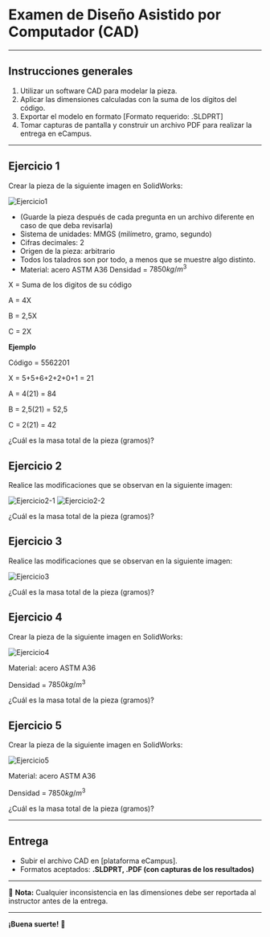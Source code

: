 # Examen de Diseño Asistido por Computador (CAD)  

---

## **Instrucciones generales**  
1. Utilizar un software CAD para modelar la pieza.  
2. Aplicar las dimensiones calculadas con la suma de los dígitos del código.  
3. Exportar el modelo en formato [Formato requerido: .SLDPRT]
4. Tomar capturas de pantalla y construir un archivo PDF para realizar la entrega en eCampus.

---

## Ejercicio 1

Crear la pieza de la siguiente imagen en SolidWorks:

![Ejercicio1](assets/ejercicio1.png)

- (Guarde la pieza después de cada pregunta en un archivo diferente en caso de que deba revisarla)
- Sistema de unidades: MMGS (milímetro, gramo, segundo)
- Cifras decimales: 2
- Origen de la pieza: arbitrario
- Todos los taladros son por todo, a menos que se muestre algo distinto.
- Material: acero ASTM A36
Densidad = $7850 kg/m^3$

X = Suma de los digitos de su código 

A = 4X 

B = 2,5X 

C = 2X 

**Ejemplo** 

Código = 5562201 

X = 5+5+6+2+2+0+1 = 21 

A = 4(21) = 84

B = 2,5(21) = 52,5

C = 2(21) = 42 

¿Cuál es la masa total de la pieza (gramos)?

## Ejercicio 2 

Realice las modificaciones que se observan en la siguiente imagen:

![Ejercicio2-1](assets/ejercicio2-1.png)
![Ejercicio2-2](assets/ejercicio2-2.png)

¿Cuál es la masa total de la pieza (gramos)?

## Ejercicio 3

Realice las modificaciones que se observan en la siguiente imagen:

![Ejercicio3](assets/ejercicio3.png)

¿Cuál es la masa total de la pieza (gramos)?

## Ejercicio 4

Crear la pieza de la siguiente imagen en SolidWorks:

![Ejercicio4](assets/Ejercicio4.jpg)

Material: acero ASTM A36

Densidad = $7850 kg/m^3$

¿Cuál es la masa total de la pieza (gramos)?

## Ejercicio 5

Crear la pieza de la siguiente imagen en SolidWorks:

![Ejercicio5](assets/Ejercicio5.jpg)

Material: acero ASTM A36

Densidad = $7850 kg/m^3$

¿Cuál es la masa total de la pieza (gramos)?


---

## **Entrega**  
- Subir el archivo CAD en [plataforma eCampus].  
- Formatos aceptados: **.SLDPRT, .PDF (con capturas de los resultados)**  

---

📌 **Nota:** Cualquier inconsistencia en las dimensiones debe ser reportada al instructor antes de la entrega.  

---

**¡Buena suerte!** 🎯  
